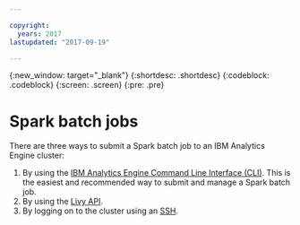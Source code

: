 ```yaml
---

copyright:
  years: 2017
lastupdated: "2017-09-19"

---
```


<!-- Attribute definitions -->
{:new_window: target="_blank"}
{:shortdesc: .shortdesc}
{:codeblock: .codeblock}
{:screen: .screen}
{:pre: .pre}

# Spark batch jobs

There are three ways to submit a Spark batch job to an IBM Analytics Engine cluster:

1. By using the [IBM Analytics Engine Command Line Interface (CLI)](./WCE-CLI.html). This is the easiest and recommended way to submit and manage a Spark batch job.
2. By using the [Livy API](./Livy-api.html).
3. By logging on to the cluster using an [SSH](./SSH-connection.html).


